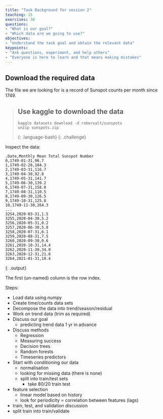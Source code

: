 ```yaml
---
title: "Task Background for session 2"
teaching: 15
exercises: 30
questions:
- "What is our goal?"
- "Which data are we going to use?"
objectives:
- "Understand the task goal and obtain the relevant data"
keypoints:
- "Ask questions, experiment, and help others"
- "Everyone is here to learn and that means making mistakes"
---
```


## Download the required data

The file we are looking for is a record of Sunspot counts per month since 1749.

> ## Use kaggle to download the data
> ~~~
> kaggle datasets download -d robervalt/sunspots
> unzip sunspots.zip
> ~~~
> {: .language-bash}
{: .challenge}


Inspect the data:

~~~
,Date,Monthly Mean Total Sunspot Number
0,1749-01-31,96.7
1,1749-02-28,104.3
2,1749-03-31,116.7
3,1749-04-30,92.8
4,1749-05-31,141.7
5,1749-06-30,139.2
6,1749-07-31,158.0
7,1749-08-31,110.5
8,1749-09-30,126.5
9,1749-10-31,125.8
10,1749-11-30,264.3
...
3254,2020-03-31,1.5
3255,2020-04-30,5.2
3256,2020-05-31,0.2
3257,2020-06-30,5.8
3258,2020-07-31,6.1
3259,2020-08-31,7.5
3260,2020-09-30,0.6
3261,2020-10-31,14.4
3262,2020-11-30,34.0
3263,2020-12-31,21.8
3264,2021-01-31,10.4
~~~
{: .output}

The first (un-named) column is the row index.

Steps:
- Load data using numpy
- Create time/counts data sets
- Decompose the data into trend/season/residual
- Work on trend data (trim as required)
- Discuss our goal
    - predicting trend data 1 yr in advance
- Discuss methods
    - Regression
    - Measuring success
    - Decision trees
    - Random forests
    - Timeseries predictors
- Start with conditioning our data
    - normalisation
    - looking for missing data (there is none)
    - split into train/test sets
        - take 80/20 train test
- feature selection
    - linear model based on history
    - look for periodicity = correlation between features (lags)
- train, test, and validation discussion
- split train into train/validate

